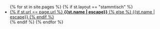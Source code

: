 <ul>
{% for st in site.pages %}
  {% if st.layout == "stammtisch" %}
    <li><a href="{{st.url | escape}}">
      {% if st.url == page.url %}
        <b>{{st.name | escape}}</b>
      {% else %}
        {{st.name | escape}}
      {% endif %}
    </a></li>
  {% endif %}
{% endfor %}
</ul>
